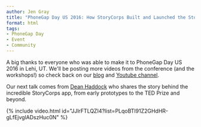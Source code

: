 ```yaml
---
author: Jen Gray
title: "PhoneGap Day US 2016: How StoryCorps Built and Launched the StoryCorps.me Beta Platform"
format: html
tags:
- PhoneGap Day
- Event
- Community
---
```


A big thanks to everyone who was able to make it to PhoneGap Day US 2016 in Lehi, UT. We'll be posting more videos from the conference (and the workshops!) so check back on our [blog](http://phonegap.com/blog/tag/phonegap-day/) and [Youtube channel](https://www.youtube.com/user/PhoneGap).

Our next talk comes from [Dean Haddock](https://twitter.com/systemconscious) who shares the story behind the incredible StoryCorps app, from early prototypes to the TED Prize and beyond.

{% include video.html id="JJlrFTLQZI4?list=PLqoBTl91Z2GHdHR-gLfEjvglADszHuc0N" %}
